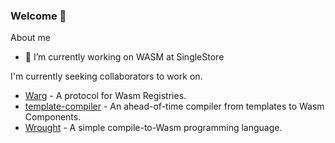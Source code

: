 <!-- **Kylebrown9/Kylebrown9** is a ✨ _special_ ✨ repository because its `README.md` (this file) appears on your GitHub profile. -->
### Welcome 👋

About me
- 🔭 I’m currently working on WASM at SingleStore
<!-- - 👯 I’m looking to collaborate on fun and interesting Rust and TypeScript projects -->
<!-- - 😄 Pronouns: He/Him -->
<!-- - ⚡ Fun fact: ... -->

I'm currently seeking collaborators to work on.
* [Warg](https://github.com/BytecodeAlliance/registry) - A protocol for Wasm Registries.
* [template-compiler](https://github.com/esoterra/template-compiler) - An ahead-of-time compiler from templates to Wasm Components.
* [Wrought](https://github.com/wrought-lang) - A simple compile-to-Wasm programming language.



